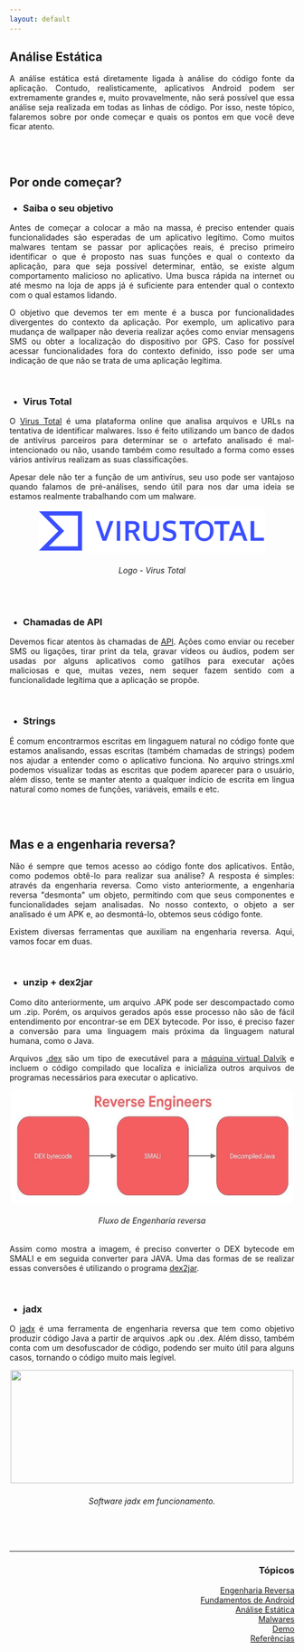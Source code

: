 ```yaml
---
layout: default
---
```


## Análise Estática
<p align="justify">A análise estática está diretamente ligada à análise do código fonte da aplicação. Contudo, realisticamente, aplicativos Android podem ser extremamente grandes e, muito provavelmente, não será possível que essa análise seja realizada em todas as linhas de código. Por isso, neste tópico, falaremos sobre por onde começar e quais os pontos em que você deve ficar atento.</p>
<br><br>

<h2>Por onde começar?</h2>

- <h3>Saiba o seu objetivo</h3>
<p align="justify">Antes de começar a colocar a mão na massa, é preciso entender quais funcionalidades são esperadas de um aplicativo legítimo. Como muitos malwares tentam se passar por aplicações reais, é preciso primeiro identificar o que é proposto nas suas funções e qual o contexto da aplicação, para que seja possível determinar, então, se existe algum comportamento malicioso no aplicativo. Uma busca rápida na internet ou até mesmo na loja de apps já é suficiente para entender qual o contexto com o qual estamos lidando.</p> 
<p align="justify">O objetivo que devemos ter em mente é a busca por funcionalidades divergentes do contexto da aplicação. Por exemplo, um aplicativo para mudança de wallpaper não deveria realizar ações como enviar mensagens SMS ou obter a localização do dispositivo por GPS. Caso for possível acessar funcionalidades fora do contexto definido, isso pode ser uma indicação de que não se trata de uma aplicação legítima.</p>
<br>

- <h3>Virus Total</h3>
<p align="justify">O <a href="https://www.virustotal.com/gui/home/upload">Virus Total</a> é uma plataforma online que analisa arquivos e URLs na tentativa de identificar malwares. Isso é feito utilizando um banco de dados de antivírus parceiros para determinar se o artefato analisado é mal-intencionado ou não, usando também como resultado a forma como esses vários antivírus realizam as suas classificações.</p>
<p align="justify">Apesar dele não ter a função de um antivírus, seu uso pode ser vantajoso quando falamos de pré-análises, sendo útil para nos dar uma ideia se estamos realmente trabalhando com um malware.</p>

<p style="text-align:center;"><img src="./images/virustotal.png" width="400"></p>
<h6 align="center">Logo - Virus Total</h6>
<br>

- <h3>Chamadas de API</h3>
<p align="justify">Devemos ficar atentos às chamadas de <a href="https://www.redhat.com/pt-br/topics/api/what-are-application-programming-interfaces">API</a>. Ações como enviar ou receber SMS ou ligações, tirar print da tela, gravar vídeos ou áudios, podem ser usadas por alguns aplicativos como gatilhos para executar ações maliciosas e que, muitas vezes, nem sequer fazem sentido com a funcionalidade legítima que a aplicação se propõe.</p>
<br>

- <h3>Strings</h3>
<p align="justify">É comum encontrarmos escritas em lingaguem natural no código fonte que estamos analisando, essas escritas (também chamadas de strings) podem nos ajudar a entender como o aplicativo funciona. No arquivo strings.xml podemos visualizar todas as escritas que podem aparecer para o usuário, além disso, tente se manter atento a qualquer indício de escrita em lingua natural como nomes de funções, variáveis, emails e etc.</p>
<br><br>

<h2>Mas e a engenharia reversa?</h2>
<p align="justify">Não é sempre que temos acesso ao código fonte dos aplicativos. Então, como podemos obtê-lo para realizar sua análise? A resposta é simples: através da engenharia reversa. Como visto anteriormente, a engenharia reversa "desmonta" um objeto, permitindo com que seus componentes e funcionalidades sejam analisadas. No nosso contexto, o objeto a ser analisado é um APK e, ao desmontá-lo, obtemos seus código fonte.</p>
<p align="justify">Existem diversas ferramentas que auxiliam na engenharia reversa. Aqui, vamos focar em duas.</p>
<br>

- <h3>unzip + dex2jar</h3>
<p align="justify">Como dito anteriormente, um arquivo .APK pode ser descompactado como um .zip. Porém, os arquivos gerados após esse processo não são de fácil entendimento por encontrar-se em DEX bytecode. Por isso, é preciso fazer a conversão para uma linguagem mais próxima da linguagem natural humana, como o Java.</p>

<p align="justify">Arquivos <a href="https://www.ti-enxame.com/pt/android/quais-sao-os-arquivos-.dex-no-android/939829692/">.dex</a> são um tipo de executável para a <a href="https://pt.wikipedia.org/wiki/Dalvik_virtual_machine">máquina virtual Dalvik</a> e incluem o código compilado que localiza e inicializa outros arquivos de programas necessários para executar o aplicativo.</p>

<p style="text-align:center;"><img src="./images/ReversersFlow.jpg" width="500" height="200"></p>
<h6 align="center">Fluxo de Engenharia reversa</h6>

<p align="justify">Assim como mostra a imagem, é preciso converter o DEX bytecode em SMALI e em seguida converter para JAVA. Uma das formas de se realizar essas conversões é utilizando o programa <a href="https://github.com/pxb1988/dex2jar/">dex2jar</a>.</p>
<br>

- <h3>jadx</h3>
<p align="justify">O <a href="https://github.com/skylot/jadx">jadx</a> é uma ferramenta de engenharia reversa que tem como objetivo produzir código Java a partir de arquivos .apk ou .dex. Além disso, também conta com um desofuscador de código, podendo ser muito útil para alguns casos, tornando o código muito mais legível.</p>

<p style="text-align:center;"><img src="https://www.aldeid.com/w/images/a/a3/Jadx-gui-open-apk.png" width="500" height="200"></p>
<h6 align="center">Software jadx em funcionamento.</h6>

<br><br>
<hr />
<h3 align="right">Tópicos</h3>
<ul align="right">
<a href="https://darknenblack.github.io/RevEng-Android/">Engenharia Reversa</a><br>
<a href="https://darknenblack.github.io/RevEng-Android/fundamentos.html">Fundamentos de Android</a><br>
<a href="https://darknenblack.github.io/RevEng-Android/estatica.html">Análise Estática</a><br>
<a href="https://darknenblack.github.io/RevEng-Android/malware.html">Malwares</a><br>
<a href="https://darknenblack.github.io/RevEng-Android/demo.html">Demo</a><br>
<a href="https://darknenblack.github.io/RevEng-Android/ref.html">Referências</a><br>
</ul>




